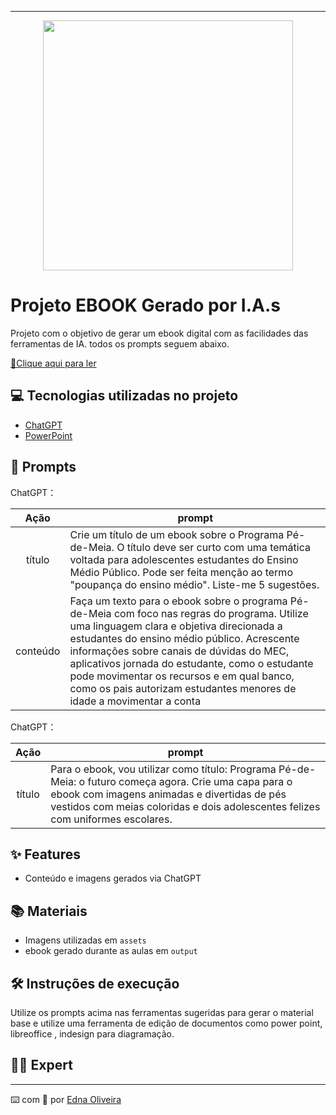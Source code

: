 -------


<p align="center">
<img 
    src=".github/assets/Programa%20P%C3%A9-de-Meia.jpg"
    width="400"  
/>
</p>

# Projeto EBOOK Gerado por I.A.s

Projeto com o objetivo de gerar um ebook digital com as facilidades das ferramentas de IA. todos os prompts
seguem abaixo.

<a href="https://github.com/felipeAguiarCode/prompts-recipe-to-create-a-ebook/blob/main/output/ebook%20-%20css%20jedi%20output.pdf" title="View PDF now"> 📕Clique aqui para ler</a>

## 💻 Tecnologias utilizadas no projeto

- [ChatGPT](https://chat.openai.com/) 
- [PowerPoint](https://www.microsoft.com/en/microsoft-365/powerpoint)

## 🧠 Prompts


ChatGPT：

|   Ação   | prompt                                                                                                                                                                                                                                                                         |
| :------: | ------------------------------------------------------------------------------------------------------------------------------------------------------------------------------------------------------------------------------------------------------------------------------ |
|  título  | Crie um título de um ebook sobre o Programa Pé-de-Meia. O título deve ser curto com uma temática voltada para adolescentes estudantes do Ensino Médio Público. Pode ser feita menção ao termo "poupança do ensino médio". Liste-me 5 sugestões.                                                        |
| conteúdo | Faça um texto para o ebook sobre o programa Pé-de-Meia com foco nas regras do programa. Utilize uma linguagem clara e objetiva direcionada a estudantes do ensino médio público. Acrescente informações sobre canais de dúvidas do MEC, aplicativos jornada do estudante, como o estudante pode movimentar os recursos e em qual banco, como os pais autorizam estudantes menores de idade a movimentar a conta |


ChatGPT：

|  Ação  | prompt                                                                                 |
| :----: | -------------------------------------------------------------------------------------- |
| título | Para o ebook, vou utilizar como título: Programa Pé-de-Meia: o futuro começa agora. Crie uma capa para o ebook com imagens animadas e divertidas de pés vestidos com meias coloridas e dois adolescentes felizes com uniformes escolares. |

## ✨ Features

- Conteúdo e imagens gerados via ChatGPT

## 📚 Materiais

- Imagens utilizadas em `assets`
- ebook gerado durante as aulas em `output`

## 🛠️ Instruções de execução

Utilize os prompts acima nas ferramentas sugeridas para gerar o material base e utilize uma ferramenta de edição de documentos como power point, libreoffice , indesign para diagramação.

## 👨‍💻 Expert

---

⌨️ com 💜 por [Edna Oliveira](https://github.com/ednnapoliveira)
